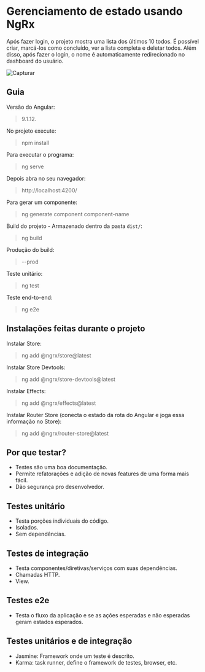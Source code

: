 # Gerenciamento de estado usando NgRx
Após fazer login, o projeto mostra uma lista dos últimos 10 todos. É possível criar, marcá-los como concluído, ver a lista completa e deletar todos. Além disso, após fazer o login, o nome é automaticamente redirecionado no dashboard do usuário.

![Capturar](https://user-images.githubusercontent.com/72028645/127741728-a35ac92c-f271-491d-94c4-6ce1d0dd611c.PNG)

## Guia
Versão do Angular:
>9.1.12.

No projeto execute:
>npm install

Para executar o programa:
>ng serve

Depois abra no seu navegador:
>http://localhost:4200/

Para gerar um componente:
>ng generate component component-name

Build do projeto - Armazenado dentro da pasta `dist/`:
>ng build

Produção do build:
>--prod

Teste unitário:
>ng test 

Teste end-to-end:
>ng e2e 

## Instalações feitas durante o projeto 
Instalar Store:
>ng add @ngrx/store@latest 

Instalar Store Devtools:
>ng add @ngrx/store-devtools@latest

Instalar Effects:
>ng add @ngrx/effects@latest

Instalar Router Store (conecta o estado da rota do Angular e joga essa informação no Store):
>ng add @ngrx/router-store@latest

## Por que testar?
- Testes são uma boa documentação.
- Permite refatorações e adição de novas features de uma forma mais fácil.
- Dão segurança pro desenvolvedor. 

## Testes unitário
- Testa porções individuais do código.
- Isolados.
- Sem dependências.

## Testes de integração
- Testa componentes/diretivas/serviços com suas dependências.
- Chamadas HTTP.
- View.

## Testes e2e
- Testa o fluxo da aplicação e se as ações esperadas e não esperadas geram estados esperados.

## Testes unitários e de integração 
- Jasmine: Framework onde um teste é descrito.
- Karma: task runner, define o framework de testes, browser, etc.
